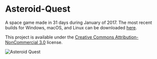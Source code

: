 # Asteroid-Quest

A space game made in 31 days during January of 2017. The most recent builds for Windows, macOS, and Linux can be downloaded [here](http://declanhopkins.com/asteroid-quest/).

This project is available under the [Creative Commons Attribution-NonCommercial 3.0](https://creativecommons.org/licenses/by-nc/3.0/us/) license.

![Asteroid Quest](http://declanhopkins.com/content/images/2017/02/Asteroid-Quest_2017-01-31_19-37-18.png)
